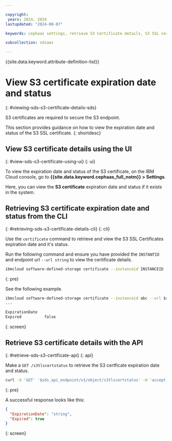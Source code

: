 ```yaml
---

copyright:
 years: 2024, 2024
lastupdated: "2024-08-07"

keywords: cephaas settings, retrieve S3 Certificate details, S3 SSL certificate expiration date, status

subcollection: sdsaas

---
```


{{site.data.keyword.attribute-definition-list}}

# View S3 certificate expiration date and status
{: #viewing-sds-s3-certificate-details-sds}

S3 certificates are required to secure the S3 endpoint.

This section provides guidance on how to view the expiration date and status of the S3 SSL certificate.
{: shortdesc}


## View S3 certificate details using the UI
{: #view-sds-s3-certificate-using-ui}
{: ui}

To view the expiration date and status of the S3 certificate, on the IBM Cloud console, go to **{{site.data.keyword.cephaas_full_notm}} > Settings**.

Here, you can view the **S3 certificate** expiration date and status if it exists in the system.


## Retrieving S3 certificate expiration date and status from the CLI
{: #retrieving-sds-s3-certificate-details-cli}
{: cli}

Use the `certificate` command to retrieve and view the S3 SSL Certificates expiration date and it's status.

Run the following command and ensure you have provided the `INSTANTID` and endpoint url `--url string` to view the certificate details.


```sh
ibmcloud software-defined-storage certificate --instanceid INSTANCEID --url string
```
{: pre}

See the following example.

```bash
ibmcloud software-defined-storage certificate --instanceid abc --url $sds_endpoint
...

ExpirationDate
Expired          false

```
{: screen}


## Retrieve S3 certificate details with the API
{: #retrieve-sds-s3-certificate-api}
{: api}

Make a `GET /s3tlscertstatus` to retrieve the S3 certficate expiration date and status.

```sh
curl -X 'GET' '$sds_api_endpoint/v1/object/s3tlscertstatus' -H 'accept: application/json'
```
{: pre}

A successful response looks like this:

```json
{
  "ExpirationDate": "string",
  "Expired": true
}
```
{: screen}



